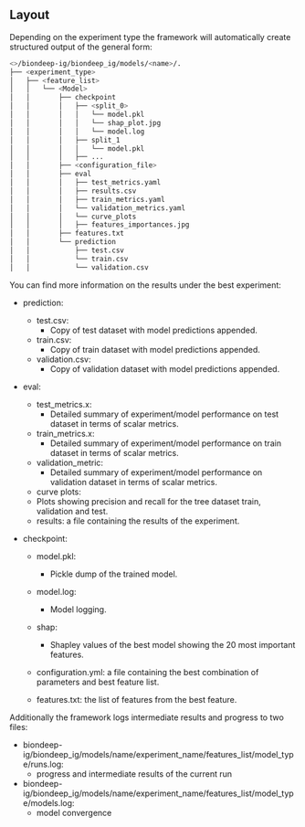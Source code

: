 ## Layout

Depending on the experiment type the framework will automatically create structured output of the
general form:

```bash
<>/biondeep-ig/biondeep_ig/models/<name>/.
├── <experiment_type>
│   ├── <feature_list>
│   │   └── <Model>
│   │       ├── checkpoint
│   │       │   ├── <split_0>
│   │       │   │   └── model.pkl
│   │       │   │   └── shap_plot.jpg
│   │       │   │   └── model.log
│   │       │   ├── split_1
│   │       │   │   └── model.pkl
│   │       │   ├── ...
│   │       ├── <configuration_file>
│   │       ├── eval
│   │       │   ├── test_metrics.yaml
│   │       │   ├── results.csv
│   │       │   ├── train_metrics.yaml
│   │       │   └── validation_metrics.yaml
│   │       │   └── curve_plots
│   │       │   ├── features_importances.jpg
│   │       ├── features.txt
│   │       └── prediction
│   │           ├── test.csv
│   │           └── train.csv
│   │           └── validation.csv

```

You can find more information on the results under the best experiment:

- prediction:

  - test.csv:
    - Copy of test dataset with model predictions appended.
  - train.csv:
    - Copy of train dataset with model predictions appended.
  - validation.csv:
    - Copy of validation dataset with model predictions appended.

- eval:

  - test_metrics.x:
    - Detailed summary of experiment/model performance on test dataset in terms of scalar metrics.
  - train_metrics.x:
    - Detailed summary of experiment/model performance on train dataset in terms of scalar metrics.
  - validation_metric:
    - Detailed summary of experiment/model performance on validation dataset in terms of scalar
      metrics.
  - curve plots:
  - Plots showing precision and recall for the tree dataset train, validation and test.
  - results: a file containing the results of the experiment.

- checkpoint:

  - model.pkl:
    - Pickle dump of the trained model.
  - model.log:

    - Model logging.

  - shap:

    - Shapley values of the best model showing the 20 most important features.

  - configuration.yml: a file containing the best combination of parameters and best feature list.

  - features.txt: the list of features from the best feature.

Additionally the framework logs intermediate results and progress to two files:

- biondeep-ig/biondeep_ig/models/name/experiment_name/features_list/model_type/runs.log:
  - progress and intermediate results of the current run
- biondeep-ig/biondeep_ig/models/name/experiment_name/features_list/model_type/models.log:
  - model convergence
